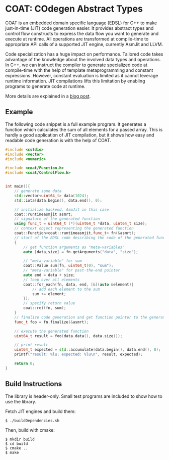 COAT: COdegen Abstract Types
===

COAT is an embedded domain specific language (EDSL) for C++ to make just-in-time (JIT) code generation easier.
It provides abstract types and control flow constructs to express the data flow you want to generate and execute at runtime.
All operations are transformed at compile-time to appropriate API calls of a supported JIT engine, currently AsmJit and LLVM.

Code specialization has a huge impact on performance.
Tailored code takes advantage of the knowledge about the involved data types and operations.
In C++, we can instruct the compiler to generate specialized code at compile-time with the help of template metaprogramming and constant expressions.
However, constant evaluation is limited as it cannot leverage runtime information.
JIT compilations lifts this limitation by enabling programs to generate code at runtime.

More details are explained in a [blog post](https://tetzank.github.io/posts/coat-edsl-for-codegen/).

## Example

The following code snippet is a full example program.
It generates a function which calculates the sum of all elements for a passed array.
This is hardly a good application of JIT compilation, but it shows how easy and readable code generation is with the help of COAT.

```C++
#include <cstdio>
#include <vector>
#include <numeric>

#include <coat/Function.h>
#include <coat/ControlFlow.h>


int main(){
	// generate some data
	std::vector<uint64_t> data(1024);
	std::iota(data.begin(), data.end(), 0);

	// initialize backend, AsmJit in this case
	coat::runtimeasmjit asmrt;
	// signature of the generated function
	using func_t = uint64_t (*)(uint64_t *data, uint64_t size);
	// context object representing the generated function
	coat::Function<coat::runtimeasmjit,func_t> fn(&asmrt);
	// start of the EDSL code describing the code of the generated function
	{
		// get function arguments as "meta-variables"
		auto [data,size] = fn.getArguments("data", "size");

		// "meta-variable" for sum
		coat::Value sum(fn, uint64_t(0), "sum");
		// "meta-variable" for past-the-end pointer
		auto end = data + size;
		// loop over all elements
		coat::for_each(fn, data, end, [&](auto &element){
			// add each element to the sum
			sum += element;
		});
		// specify return value
		coat::ret(fn, sum);
	}
	// finalize code generation and get function pointer to the generated function
	func_t foo = fn.finalize(&asmrt);

	// execute the generated function
	uint64_t result = foo(data.data(), data.size());

	// print result
	uint64_t expected = std::accumulate(data.begin(), data.end(), 0);
	printf("result: %lu; expected: %lu\n", result, expected);

	return 0;
}
```


## Build Instructions

The library is header-only. Small test programs are included to show how to use the library.

Fetch JIT engines and build them:
```
$ ./buildDependencies.sh
```

Then, build with cmake:
```
$ mkdir build
$ cd build
$ cmake ..
$ make
```
